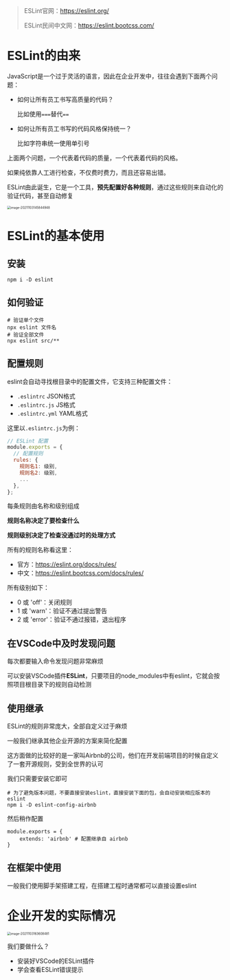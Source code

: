 > ESLint官网：https://eslint.org/
>
> ESLint民间中文网：https://eslint.bootcss.com/

# ESLint的由来

JavaScript是一个过于灵活的语言，因此在企业开发中，往往会遇到下面两个问题：

- 如何让所有员工书写高质量的代码？

  比如使用`===`替代`==`

- 如何让所有员工书写的代码风格保持统一？

  比如字符串统一使用单引号

上面两个问题，一个代表着代码的质量，一个代表着代码的风格。

如果纯依靠人工进行检查，不仅费时费力，而且还容易出错。

ESLint由此诞生，它是一个工具，**预先配置好各种规则**，通过这些规则来自动化的验证代码，甚至自动修复

<img src="http://mdrs.yuanjin.tech/img/20211103145845.png" alt="image-20211103145844948" style="zoom:50%;" />

# ESLint的基本使用

## 安装

```shell
npm i -D eslint
```

## 如何验证

```shell
# 验证单个文件
npx eslint 文件名
# 验证全部文件
npx eslint src/**
```

## 配置规则

eslint会自动寻找根目录中的配置文件，它支持三种配置文件：

- `.eslintrc` JSON格式
- `.eslintrc.js` JS格式
- `.eslintrc.yml` YAML格式

这里以`.eslintrc.js`为例：

```js
// ESLint 配置
module.exports = {
  // 配置规则
  rules: {
    规则名1: 级别,
    规则名2: 级别,
    ...
  },
};
```

每条规则由名称和级别组成

**规则名称决定了要检查什么**

**规则级别决定了检查没通过时的处理方式**

所有的规则名称看这里：

- 官方：https://eslint.org/docs/rules/
- 中文：https://eslint.bootcss.com/docs/rules/

所有级别如下：

- 0 或 'off'：关闭规则
- 1 或 'warn'：验证不通过提出警告
- 2 或 'error'：验证不通过报错，退出程序

## 在VSCode中及时发现问题

每次都要输入命令发现问题非常麻烦

可以安装VSCode插件**ESLint**，只要项目的node_modules中有eslint，它就会按照项目根目录下的规则自动检测

## 使用继承

ESLint的规则非常庞大，全部自定义过于麻烦

一般我们继承其他企业开源的方案来简化配置

这方面做的比较好的是一家叫Airbnb的公司，他们在开发前端项目的时候自定义了一套开源规则，受到全世界的认可

我们只需要安装它即可

```shell
# 为了避免版本问题，不要直接安装eslint，直接安装下面的包，会自动安装相应版本的eslint
npm i -D eslint-config-airbnb
```

然后稍作配置

```shell
module.exports = {
	extends: 'airbnb' # 配置继承自 airbnb
}
```

## 在框架中使用

一般我们使用脚手架搭建工程，在搭建工程时通常都可以直接设置eslint

# 企业开发的实际情况

<img src="http://mdrs.yuanjin.tech/img/20211103163608.png" alt="image-20211103163608481" style="zoom:50%;" />

我们要做什么？

- 安装好VSCode的ESLint插件
- 学会查看ESLint错误提示